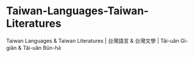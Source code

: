 # Taiwan-Languages-Taiwan-Literatures
Taiwan Languages &amp; Taiwan Literatures | 台灣語言 &amp; 台灣文學 | Tâi-uân Gí-giân &amp; Tâi-uân Bûn-ha̍
